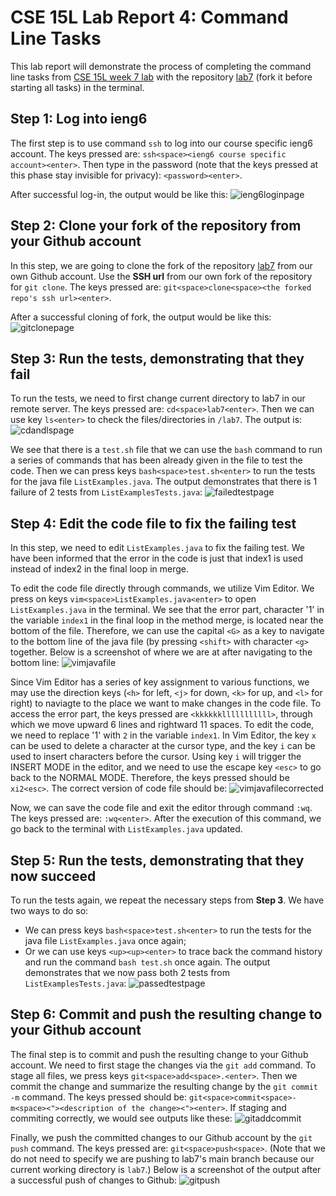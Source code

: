 # CSE 15L Lab Report 4: Command Line Tasks
This lab report will demonstrate the process of completing the command line tasks from [CSE 15L week 7 lab](https://ucsd-cse15l-s23.github.io/week/week7/#lab-tasks---doing-it-all-from-the-command-line) with the repository [lab7](https://github.com/ucsd-cse15l-s23/lab7) (fork it before starting all tasks) in the terminal.

## Step 1: Log into ieng6
The first step is to use command `ssh` to log into our course specific ieng6 account. The keys pressed are:
`ssh<space><ieng6 course specific account><enter>`. Then type in the password (note that the keys pressed at this phase stay invisible for privacy): `<password><enter>`.

After successful log-in, the output would be like this:
![ieng6loginpage](lab4_ieng6loginpage.png)

## Step 2: Clone your fork of the repository from your Github account
In this step, we are going to clone the fork of the repository [lab7](https://github.com/ucsd-cse15l-s23/lab7) from our own Github account. Use the **SSH url** from our own fork of the repository for `git clone`. The keys pressed are: `git<space>clone<space><the forked repo's ssh url><enter>`. 

After a successful cloning of fork, the output would be like this:
![gitclonepage](lab4_redo_step2.png)

## Step 3: Run the tests, demonstrating that they fail
To run the tests, we need to first change current directory to lab7 in our remote server. The keys pressed are: `cd<space>lab7<enter>`. Then we can use key `ls<enter>` to check the files/directories in `/lab7`. The output is:
![cdandlspage](lab4_cdandlspage.png)

We see that there is a `test.sh` file that we can use the `bash` command to run a series of commands that has been already given in the file to test the code. Then we can press keys `bash<space>test.sh<enter>` to run the tests for the java file `ListExamples.java`. The output demonstrates that there is 1 failure of 2 tests from `ListExamplesTests.java`:
![failedtestpage](lab4_failedtestpage.png)

## Step 4: Edit the code file to fix the failing test
In this step, we need to edit `ListExamples.java` to fix the failing test. We have been informed that the error in the code is just that index1 is used instead of index2 in the final loop in merge.

To edit the code file directly through commands, we utilize Vim Editor. We press on keys `vim<space>ListExamples.java<enter>` to open `ListExamples.java` in the terminal. We see that the error part, character '1' in the variable `index1` in the final loop in the method merge, is located near the bottom of the file. Therefore, we can use the capital `<G>` as a key to navigate to the bottom line of the java file (by pressing `<shift>` with character `<g>` together. Below is a screenshot of where we are at after navigating to the bottom line:
![vimjavafile](lab4_redo_step4.png)

Since Vim Editor has a series of key assignment to various functions, we may use the direction keys (`<h>` for left, `<j>` for down, `<k>` for up, and `<l>` for right) to naviagte to the place we want to make changes in the code file. To access the error part, the keys pressed are `<kkkkkklllllllllll>`, through which we move upward 6 lines and rightward 11 spaces. To edit the code, we need to replace '1' with `2` in the variable `index1`. In Vim Editor, the key `x` can be used to delete a character at the cursor type, and the key `i` can be used to insert characters before the cursor. Using key `i` will trigger the INSERT MODE in the editor, and we need to use the escape key `<esc>` to go back to the NORMAL MODE. Therefore, the keys pressed should be `xi2<esc>`. The correct version of code file should be:
![vimjavafilecorrected](lab4_vimjavafilecorrected.png)

Now, we can save the code file and exit the editor through command `:wq`. The keys pressed are: `:wq<enter>`. After the execution of this command, we go back to the terminal with `ListExamples.java` updated.

## Step 5: Run the tests, demonstrating that they now succeed
To run the tests again, we repeat the necessary steps from **Step 3**. We have two ways to do so:
- We can press keys `bash<space>test.sh<enter>` to run the tests for the java file `ListExamples.java` once again;
- Or we can use keys `<up><up><enter>` to trace back the command history and run the command `bash test.sh` once again.
The output demonstrates that we now pass both 2 tests from `ListExamplesTests.java`:
![passedtestpage](lab4_passedtestpage.png)

## Step 6: Commit and push the resulting change to your Github account
The final step is to commit and push the resulting change to your Github account. We need to first stage the changes via the `git add` command. To stage all files, we press keys `git<space>add<space>.<enter>`. Then we commit the change and summarize the resulting change by the `git commit -m` command. The keys pressed should be: `git<space>commit<space>-m<space><"><description of the change><"><enter>`. If staging and commiting correctly, we would see outputs like these:
![gitaddcommit](lab4_redo_step6_1.png)

Finally, we push the committed changes to our Github account by the `git push` command. The keys pressed are: `git<space>push<space>`. (Note that we do not need to specify we are pushing to lab7's main branch because our current working directory is `lab7`.) Below is a screenshot of the output after a successful push of changes to Github:
![gitpush](lab4_redo_step6_2.png)
